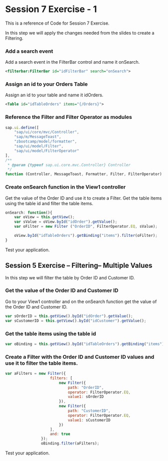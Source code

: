 # Session 7 Exercise - 1
This is a reference of Code for Session 7 Exercise.

In this step we will apply the changes needed from the slides to create a Filtering.

### Add a search event
Add a search event in the FilterBar control and name it onSearch.

```xml
<filterbar:FilterBar id="idFilterBar" search="onSearch">
```

### Assign an id to your Orders Table
Assign an id to your table and name it idOrders. 
```xml
<Table id="idTableOrders" items="{/Orders}">
```

### Reference the Filter and Filter Operator as modules
```js
sap.ui.define([
    "sap/ui/core/mvc/Controller",
    "sap/m/MessageToast",
    "zbootcamp/model/formatter",
    "sap/ui/model/Filter",
    "sap/ui/model/FilterOperator"
],
/**
 * @param {typeof sap.ui.core.mvc.Controller} Controller
 */
function (Controller, MessageToast, Formatter, Filter, FilterOperator) {
```

### Create onSearch function in the View1 controller
Get the value of the Order ID and use it to create a Filter. Get the table items using the table id and filter the table items.
```js
onSearch: function(){
    var oView = this.getView();
    var sValue = oView.byId("idOrder").getValue();
    var oFilter = new Filter ("OrderID", FilterOperator.EQ, sValue);

    oView.byId("idTableOrders").getBinding("items").filter(oFilter);
}

```
Test your application.

## Session 5 Exercise – Filtering– Multiple Values
In this step we will filter the table by Order ID and Customer ID. 

### Get the value of the Order ID and Customer ID
Go to your View1 controller and on the onSearch function get the value of the Order ID and Customer ID.

```js
var sOrderID = this.getView().byId("idOrder").getValue();
var sCustomerID = this.getView().byId("idCustomer").getValue();
```

### Get the table items using the table id
```js
var oBinding = this.getView().byId("idTableOrders").getBinding("items");
```

### Create a Filter with the Order ID and Customer ID values and use it to filter the table items.
```js
var aFilters = new Filter({
                    filters: [
                        new Filter({
                            path: "OrderID",
                            operator: FilterOperator.EQ,
                            value1: sOrderID
                        }),
                        new Filter({
                            path: "CustomerID",
                            operator: FilterOperator.EQ,
                            value1: sCustomerID
                        })
                    ],
                    and: true
                });
                oBinding.filter(aFilters);

```

Test your application.
